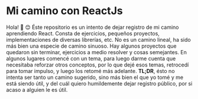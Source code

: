 # Mi camino con ReactJs
Hola! :wave: :blush:
Éste repositorio es un intento de dejar registro de mi camino aprendiendo React. Consta de ejercicios, pequeños proyectos, implementaciones de diversas librerías, etc.
No es un camino lineal, ha sido más bien una especie de camino sinuoso. Hay algunos proyectos que quedaron sin terminar, ejercicios a medio resolver y cosas semejantes. En algunos lugares comencé con un tema, para luego darme cuenta que necesitaba reforzar otros conceptos, por lo que dejé esos temas, retrocedí para tomar impulso, y luego los retomé más adelante.
**TL;DR**, ésto no intenta ser tanto un camino sugerido, sino más bien el que yo tomé y me está siendo útil, y del cuál quiero humildemente dejar registro público, por si acaso a alguien le es útil.